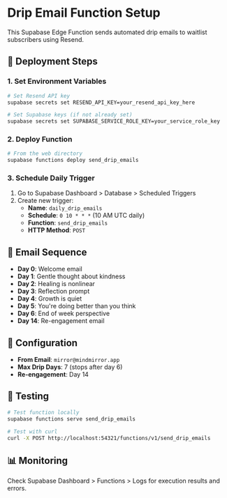# Drip Email Function Setup

This Supabase Edge Function sends automated drip emails to waitlist subscribers using Resend.

## 🚀 Deployment Steps

### 1. Set Environment Variables
```bash
# Set Resend API key
supabase secrets set RESEND_API_KEY=your_resend_api_key_here

# Set Supabase keys (if not already set)
supabase secrets set SUPABASE_SERVICE_ROLE_KEY=your_service_role_key
```

### 2. Deploy Function
```bash
# From the web directory
supabase functions deploy send_drip_emails
```

### 3. Schedule Daily Trigger
1. Go to Supabase Dashboard > Database > Scheduled Triggers
2. Create new trigger:
   - **Name**: `daily_drip_emails`
   - **Schedule**: `0 10 * * *` (10 AM UTC daily)
   - **Function**: `send_drip_emails`
   - **HTTP Method**: `POST`

## 📧 Email Sequence
- **Day 0**: Welcome email
- **Day 1**: Gentle thought about kindness
- **Day 2**: Healing is nonlinear
- **Day 3**: Reflection prompt
- **Day 4**: Growth is quiet
- **Day 5**: You're doing better than you think
- **Day 6**: End of week perspective
- **Day 14**: Re-engagement email

## 🔧 Configuration
- **From Email**: `mirror@mindmirror.app`
- **Max Drip Days**: 7 (stops after day 6)
- **Re-engagement**: Day 14

## 🧪 Testing
```bash
# Test function locally
supabase functions serve send_drip_emails

# Test with curl
curl -X POST http://localhost:54321/functions/v1/send_drip_emails
```

## 📊 Monitoring
Check Supabase Dashboard > Functions > Logs for execution results and errors. 